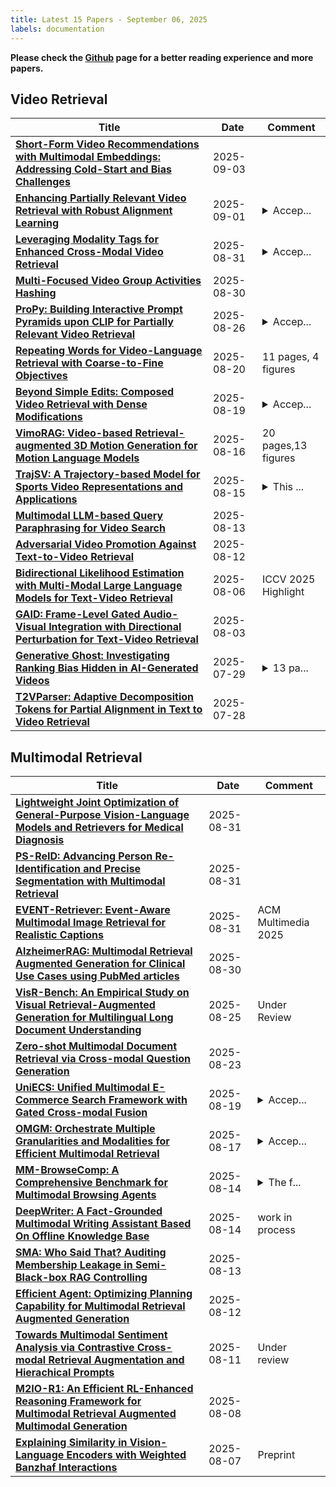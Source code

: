 ```yaml
---
title: Latest 15 Papers - September 06, 2025
labels: documentation
---
```

**Please check the [Github](https://github.com/PapowFish/DailyArXiv) page for a better reading experience and more papers.**

## Video Retrieval
| **Title** | **Date** | **Comment** |
| --- | --- | --- |
| **[Short-Form Video Recommendations with Multimodal Embeddings: Addressing Cold-Start and Bias Challenges](http://arxiv.org/abs/2507.19346v2)** | 2025-09-03 |  |
| **[Enhancing Partially Relevant Video Retrieval with Robust Alignment Learning](http://arxiv.org/abs/2509.01383v1)** | 2025-09-01 | <details><summary>Accep...</summary><p>Accepted at EMNLP 2025</p></details> |
| **[Leveraging Modality Tags for Enhanced Cross-Modal Video Retrieval](http://arxiv.org/abs/2504.01591v3)** | 2025-08-31 | <details><summary>Accep...</summary><p>Accepted at BMVC 2025</p></details> |
| **[Multi-Focused Video Group Activities Hashing](http://arxiv.org/abs/2509.00490v1)** | 2025-08-30 |  |
| **[ProPy: Building Interactive Prompt Pyramids upon CLIP for Partially Relevant Video Retrieval](http://arxiv.org/abs/2508.19024v1)** | 2025-08-26 | <details><summary>Accep...</summary><p>Accepted by EMNLP 2025 Findings</p></details> |
| **[Repeating Words for Video-Language Retrieval with Coarse-to-Fine Objectives](http://arxiv.org/abs/2508.14812v1)** | 2025-08-20 | 11 pages, 4 figures |
| **[Beyond Simple Edits: Composed Video Retrieval with Dense Modifications](http://arxiv.org/abs/2508.14039v1)** | 2025-08-19 | <details><summary>Accep...</summary><p>Accepted to ICCV-2025</p></details> |
| **[VimoRAG: Video-based Retrieval-augmented 3D Motion Generation for Motion Language Models](http://arxiv.org/abs/2508.12081v1)** | 2025-08-16 | 20 pages,13 figures |
| **[TrajSV: A Trajectory-based Model for Sports Video Representations and Applications](http://arxiv.org/abs/2508.11569v1)** | 2025-08-15 | <details><summary>This ...</summary><p>This paper has been accepted by TCSVT</p></details> |
| **[Multimodal LLM-based Query Paraphrasing for Video Search](http://arxiv.org/abs/2407.12341v2)** | 2025-08-13 |  |
| **[Adversarial Video Promotion Against Text-to-Video Retrieval](http://arxiv.org/abs/2508.06964v2)** | 2025-08-12 |  |
| **[Bidirectional Likelihood Estimation with Multi-Modal Large Language Models for Text-Video Retrieval](http://arxiv.org/abs/2507.23284v2)** | 2025-08-06 | ICCV 2025 Highlight |
| **[GAID: Frame-Level Gated Audio-Visual Integration with Directional Perturbation for Text-Video Retrieval](http://arxiv.org/abs/2508.01711v1)** | 2025-08-03 |  |
| **[Generative Ghost: Investigating Ranking Bias Hidden in AI-Generated Videos](http://arxiv.org/abs/2502.07327v2)** | 2025-07-29 | <details><summary>13 pa...</summary><p>13 pages, Accepted at ACMMM2025</p></details> |
| **[T2VParser: Adaptive Decomposition Tokens for Partial Alignment in Text to Video Retrieval](http://arxiv.org/abs/2507.20518v1)** | 2025-07-28 |  |

## Multimodal Retrieval
| **Title** | **Date** | **Comment** |
| --- | --- | --- |
| **[Lightweight Joint Optimization of General-Purpose Vision-Language Models and Retrievers for Medical Diagnosis](http://arxiv.org/abs/2508.17394v2)** | 2025-08-31 |  |
| **[PS-ReID: Advancing Person Re-Identification and Precise Segmentation with Multimodal Retrieval](http://arxiv.org/abs/2503.21595v2)** | 2025-08-31 |  |
| **[EVENT-Retriever: Event-Aware Multimodal Image Retrieval for Realistic Captions](http://arxiv.org/abs/2509.00751v1)** | 2025-08-31 | ACM Multimedia 2025 |
| **[AlzheimerRAG: Multimodal Retrieval Augmented Generation for Clinical Use Cases using PubMed articles](http://arxiv.org/abs/2412.16701v3)** | 2025-08-30 |  |
| **[VisR-Bench: An Empirical Study on Visual Retrieval-Augmented Generation for Multilingual Long Document Understanding](http://arxiv.org/abs/2508.07493v2)** | 2025-08-25 | Under Review |
| **[Zero-shot Multimodal Document Retrieval via Cross-modal Question Generation](http://arxiv.org/abs/2508.17079v1)** | 2025-08-23 |  |
| **[UniECS: Unified Multimodal E-Commerce Search Framework with Gated Cross-modal Fusion](http://arxiv.org/abs/2508.13843v1)** | 2025-08-19 | <details><summary>Accep...</summary><p>Accepted at CIKM2025 as a long paper</p></details> |
| **[OMGM: Orchestrate Multiple Granularities and Modalities for Efficient Multimodal Retrieval](http://arxiv.org/abs/2505.07879v2)** | 2025-08-17 | <details><summary>Accep...</summary><p>Accepted to ACL 2025 Main Conference; Codes available at: https://github.com/ChaoLinAViy/OMGM</p></details> |
| **[MM-BrowseComp: A Comprehensive Benchmark for Multimodal Browsing Agents](http://arxiv.org/abs/2508.13186v1)** | 2025-08-14 | <details><summary>The f...</summary><p>The first two authors contribute equally, 26 pages, repo at https://github.com/MMBrowseComp/MM-BrowseComp</p></details> |
| **[DeepWriter: A Fact-Grounded Multimodal Writing Assistant Based On Offline Knowledge Base](http://arxiv.org/abs/2507.14189v2)** | 2025-08-14 | work in process |
| **[SMA: Who Said That? Auditing Membership Leakage in Semi-Black-box RAG Controlling](http://arxiv.org/abs/2508.09105v2)** | 2025-08-13 |  |
| **[Efficient Agent: Optimizing Planning Capability for Multimodal Retrieval Augmented Generation](http://arxiv.org/abs/2508.08816v1)** | 2025-08-12 |  |
| **[Towards Multimodal Sentiment Analysis via Contrastive Cross-modal Retrieval Augmentation and Hierachical Prompts](http://arxiv.org/abs/2508.07666v1)** | 2025-08-11 | Under review |
| **[M2IO-R1: An Efficient RL-Enhanced Reasoning Framework for Multimodal Retrieval Augmented Multimodal Generation](http://arxiv.org/abs/2508.06328v1)** | 2025-08-08 |  |
| **[Explaining Similarity in Vision-Language Encoders with Weighted Banzhaf Interactions](http://arxiv.org/abs/2508.05430v1)** | 2025-08-07 | Preprint |

